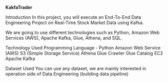 **KakfaTrader**

Introduction
In this project, you will execute an End-To-End Data Engineering Project on Real-Time Stock Market Data using Kafka.



We are going to use different technologies such as Python, Amazon Web Services (AWS), Apache Kafka, Glue, Athena, and SQL.

Technology Used
Programming Language - Python
Amazon Web Service (AWS)
S3 (Simple Storage Service)
Athena
Glue Crawler
Glue Catalog
EC2
Apache Kafka

Dataset Used
You can use any dataset, we are mainly interested in operation side of Data Engineering (building data pipeline)

